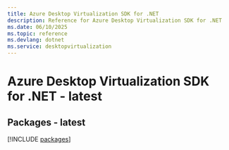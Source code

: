 ```yaml
---
title: Azure Desktop Virtualization SDK for .NET
description: Reference for Azure Desktop Virtualization SDK for .NET
ms.date: 06/10/2025
ms.topic: reference
ms.devlang: dotnet
ms.service: desktopvirtualization
---
```

# Azure Desktop Virtualization SDK for .NET - latest
## Packages - latest
[!INCLUDE [packages](desktop-virtualization-index.md)]